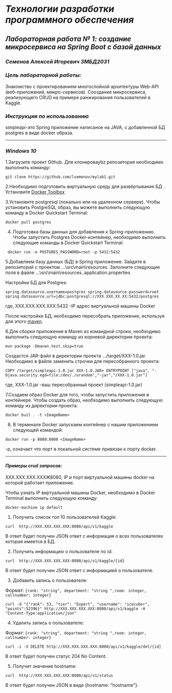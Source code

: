 # *Технологии разработки программного обеспечения*
## *Лабораторная работа № 1: создание микросервиса на Spring Boot с базой данных*
### *Семенов Алексей Игоревич ЗМБД2031*
### *Цель лабораторной работы:*
Знакомство с проектированием многослойной архитектуры Web-API (веб-приложений, микро-сервисов).
Сооздание микросервиса, реализующего CRUD  на примере ранжирования пользователей в Kaggle.
### *Инструкция по использованию*
simpleapi-это Spring приложение написаное на JAVA, с добавленной БД postgres в виде docker образа.

---
### *Windows 10*

1.Загрузите проект Github. Для клонироваybz репозитория необходимо выполнить команду:


`git clone https://github.com/lsemenov/mylab1.git`


2.Необходимо подготовить виртуальную среду для развёртывания БД . Установите [Docker Toolbox](https://github.com/docker/toolbox/releases)


3.Установите postgresql  (локально или на удаленном сервере). Чтобы установить PostgreSQL образ, вы можете выполнить следующую команду в Docker Quickstart Terminal:


`docker pull postgres`


4. Подготовка базы данных для добавления к Spring-приложению. Чтобы запустить Postgres Docker-контейнер, необходимо выполнить следующие команды в Docker Quickstart Terminal:

` docker run -e POSTGRES_PASSWORD=root -p 5432:5432`


5.Добавляем базу данных (БД) в Spring приложение. Зайдите в репозиторий с проектом ...\src\main\resources. Заполните следующие поля в файле ...\src\main\resources..application.properties

Настройки БД для Postgres:


`spring.datasource.username=postgres
spring.datasource.password=root
spring.datasource.url=jdbc:postgresql://XXX.XXX.XX.XX:5432/postgres`

где, XXX.XXX.XXX.XXX:5432 -IP адрес виртуальной машины Docker

После настройки БД, необходимо пересобрать приложение, используя для этого [maven](https://maven.apache.org/download.cgi). 

6.Для сборки приложения в Maven из командной строки, необходимо выполнить следующую команду из корневой директории проекта:


`mvn package -Dmaven.test.skip=true`
  
  
  Создастся JAR-файл в директории проекта .../target/XXX-1.0.jar. Необходимо в файле <Dockerfile> заменить строчки для пересобранного проекта:
  
`COPY /target/simpleapi-1.0.jar XXX-1.0.JAR>
ENTRYPOINT ["java", "-Djava.security.egd=file:/dev/./urandom","-jar","/XXX-1.0.jar"]`


где, XXX-1.0.jar -ваш пересобранный проект (simpleapi-1.0.jar)
  

7.Создаем образ Docker для того, чтобы запустить приложения в контейнере. Чтобы создать образ, необходимо выполнить следующую команду из директории проекта:


`docker buil . -t <ImageName>`


8. В терминале Docker запускаем контейнер с нашим приложением следующей командой:


`docker run -p 8080:8080 <ImageName>`
  
  
  -p, означает что порт в локальной системе привязан к порту  docker.
  
  ---

#### *Примеры crud запросов:*

XXX.XXX.XXX.XXXЖ8080, IP и порт виртуальной машины  docker на которой работает приложение.

Чтобы узнать IP виртуальной машины Docker, необходимо в Docker Terminal выполнить следующую команду:


`docker-machine ip default`


1. Получить список топ 10 пользователей Kaggle:


`curl  http://XXX.XXX.XXX.XXX:8080/api/v1/kaggle`

В ответ будет получен JSON ответ с информация о всех пользователях которая имеется в БД.


2. Получить информацию о пользователе по id:


`curl  http://XXX.XXX.XXX.XXX:8080/api/v1/kaggle/{id} `


В ответ будет получен JSON ответ с информацией о пользователе.


3. Добавить запись о пользователе:

Формат: `{rank: "string", department: "string ",room: integer, callnumber: integer}`


`curl -d "{"rank": 53, "tier": "Expert", "username": "icecuber", "points":52396}" http://XXX.XXX.XXX.XXX:8080/api/v1/kaggle -H "Content-Type:application/json"`


4. Удалить запись о пользователе:

Формат: `{rank: "string", department: "string ",room: integer, callnumber: integer}`

`curl -i -X DELETE http://XXX.XXX.XXX.XXX:8080/api/v1/kaggle/del/{id}`


В ответ будет получен статус 204 No Content.


5. Получит значение hostname:


`curl  http://XXX.XXX.XXX.XXX:8080/api/v1/status` 

В ответ будет получен JSON в виде {hostname: "hostname"}.

